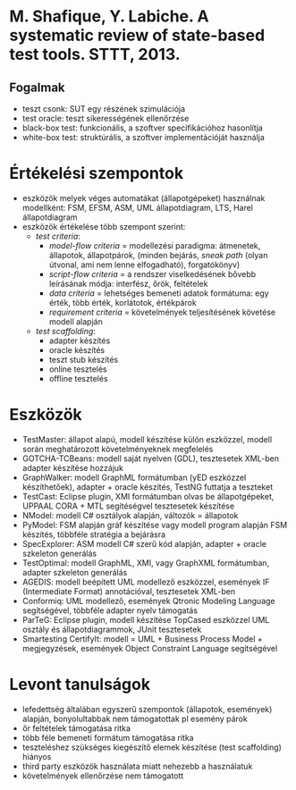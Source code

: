# M. Shafique, Y. Labiche. A systematic review of state-based test tools. STTT, 2013.

## Fogalmak

* teszt csonk: SUT egy részének szimulációja
* test oracle: teszt sikerességének ellenőrzése
* black-box test: funkcionális, a szoftver specifikációhoz hasonlítja
* white-box test: struktúrális, a szoftver implementációját használja

# Értékelési szempontok

* eszközök melyek véges automatákat (állapotgépeket) használnak modellként: FSM, EFSM, ASM, UML állapotdiagram, LTS, Harel állapotdiagram
* eszközök értékelése több szempont szerint:
    * *test criteria*:
        * *model-flow criteria* = modellezési paradigma: átmenetek, állapotok, állapotpárok, (minden bejárás, *sneak path* (olyan útvonal, ami nem lenne elfogadható), forgatókönyv)
        * *script-flow criteria* = a rendszer viselkedésének bővebb leírásának módja: interfész, őrök, feltételek
        * *data criteria* = lehetséges bemeneti adatok formátuma: egy érték, több érték, korlátotok, értékpárok
        * *requirement criteria* = követelmények teljesítésének követése modell alapján
    * *test scaffolding*:
        * adapter készítés
        * oracle készítés
        * teszt stub készítés
        * online tesztelés
        * offline tesztelés

# Eszközök

* TestMaster: állapot alapú, modell készítése külön eszközzel, modell során meghatározott követelményeknek megfelelés
* GOTCHA-TCBeans: modell saját nyelven (GDL), tesztesetek XML-ben adapter készítése hozzájuk
* GraphWalker: modell GraphML formátumban (yED eszközzel készíthetőek), adapter + oracle készítés, TestNG futtatja a teszteket
* TestCast: Eclipse plugin, XMI formátumban olvas be állapotgépeket, UPPAAL CORA + MTL segítéségvel tesztesetek készítése
* NModel: modell C# osztályok alapján, változók = állapotok
* PyModel: FSM alapján gráf készítése vagy modell program alapján FSM készítés, többféle stratégia a bejárásra
* SpecExplorer: ASM modell C# szerű kód alapján, adapter + oracle szkeleton generálás
* TestOptimal: modell GraphML, XMI, vagy GraphXML formátumban, adapter szkeleton generálás
* AGEDIS: modell beépített UML modellező eszközzel, események IF (Intermediate Format) annotációval, tesztesetek XML-ben
* Conformiq: UML modellező, események Qtronic Modeling Language segítségével, többféle adapter nyelv támogatás
* ParTeG: Eclipse plugin, modell készítése TopCased eszközzel UML osztály és állapotdiagrammok, JUnit tesztesetek
* Smartesting CertifyIt: modell = UML + Business Process Model + megjegyzések, események Object Constraint Language segítségével

# Levont tanulságok

* lefedettség általában egyszerű szempontok (állapotok, események) alapján, bonyolultabbak nem támogatottak pl esemény párok
* őr feltételek támogatása ritka
* több féle bemeneti formátum támogatása ritka
* teszteléshez szükséges kiegészítő elemek készítése (test scaffolding) hiányos
* third party eszközök használata miatt nehezebb a használatuk
* követelmények ellenőrzése nem támogatott